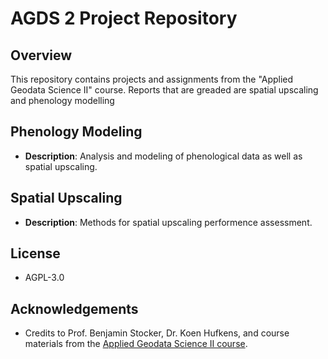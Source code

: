 # AGDS 2 Project Repository

## Overview
This repository contains projects and assignments from the "Applied Geodata Science II" course. 
Reports that are greaded are spatial upscaling and phenology modelling

## Phenology Modeling
- **Description**: Analysis and modeling of phenological data as well as spatial upscaling.


## Spatial Upscaling
- **Description**: Methods for spatial upscaling performence assessment.



## License
- AGPL-3.0

## Acknowledgements
- Credits to Prof. Benjamin Stocker, Dr. Koen Hufkens, and course materials from the [Applied Geodata Science II course](https://geco-bern.github.io/agds2_course/).
